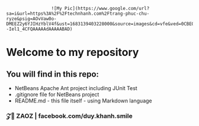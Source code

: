                      ![My Pic](https://www.google.com/url?sa=i&url=https%3A%2F%2Ftechnhanh.com%2Ftrang-phuc-chu-ryze&psig=AOvVaw0o-DMEEZ2y6YJIHzYblV4f&ust=1683139403228000&source=images&cd=vfe&ved=0CBEQjRxqFwoTCPD--Iel1_4CFQAAAAAdAAAAABAD)
# Welcome to my repository

## You will find in this repo:
* NetBeans Apache Ant project including JUnit Test
* .gitignore file for NetBeans project
* README.md - this file itself - using Markdown language
### 𝒵🤡 ZAOZ | facebook.com/duy.khanh.smile